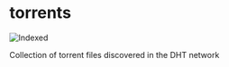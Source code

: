 torrents 
========
![Indexed](https://img.shields.io/badge/indexed-248190-blue)

Collection of torrent files discovered in the DHT network
